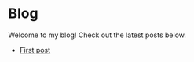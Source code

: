 

# Blog

Welcome to my blog! Check out the latest posts below.


- [First post](2025-03-25-first-post.md)


